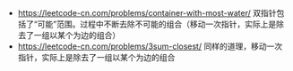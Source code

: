 - https://leetcode-cn.com/problems/container-with-most-water/
双指针包括了“可能”范围。过程中不断去除不可能的组合（移动一次指针，实际上是除去了一组以某个为边的组合）
- https://leetcode-cn.com/problems/3sum-closest/
同样的道理，移动一次指针，实际上是除去了一组以某个为边的组合
